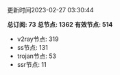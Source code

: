 更新时间2023-02-27 03:30:44

**总订阅: 73**
**总节点: 1362**
**有效节点: 514**
- v2ray节点: 319
- ss节点: 131
- trojan节点: 53
- ssr节点: 11
